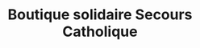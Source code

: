 ---
title: "Boutique solidaire Secours Catholique"
url: /mimizan/boutique-solidaire-secours-catholique/
shop: vêtements
---